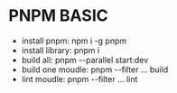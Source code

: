 # PNPM BASIC
- install pnpm: npm i -g pnpm
- install library: pnpm i
- build all: pnpm --parallel start:dev
- build one moudle: pnpm --filter ... build
- lint moudle: pnpm --filter ... lint
